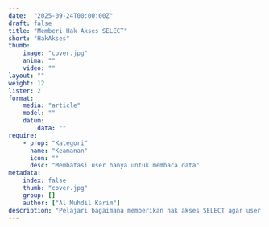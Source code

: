 ```yaml
---
date:  "2025-09-24T00:00:00Z"
draft: false
title: "Memberi Hak Akses SELECT"
short: "HakAkses"
thumb:
    image: "cover.jpg"
    anima: ""
    video: ""
layout: ""
weight: 12
lister: 2
format:
    media: "article"
    model: ""
    datum:
        data: ""
require:
    - prop: "Kategori"
      name: "Keamanan"
      icon: ""
      desc: "Membatasi user hanya untuk membaca data"
metadata:
    index: false
    thumb: "cover.jpg"
    group: []
    author: ["Al Muhdil Karim"]
description: "Pelajari bagaimana memberikan hak akses SELECT agar user hanya bisa membaca data. Modul ini memperkenalkan konsep otorisasi sederhana pada MariaDB."
---
```

